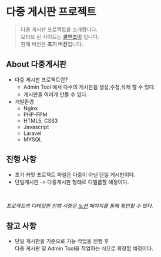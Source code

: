 # 다중 게시판 프로젝트
> 다중 게시판 프로젝트를 소개합니다.
> <br>모티브 된 사이트는 [쿨엔조이](https://coolenjoy.net/) 입니다.
> <br> 현재 버전은 **초기 버전**입니다.

## About 다중게시판
- 다중 게시판 프로젝트란?
  - Admin Tool 에서 다수의 게시판을 생성,수정,삭제 할 수 있다.
  - 게시판을 여러개 만들 수 있다.
- 개발환경
  - Nginx
  - PHP-FPM
  - HTML5, CSS3
  - Javascript
  - Laravel
  - MYSQL

## 진행 사항

- 초기 커밋 프로젝트 파일은 다중이 아닌 단일 게시판이다.
- 단일게시판 -> 다중게시판 형태로 디벨롭할 예정이다.
<br>

_프로젝트의 디테일한 진행 사항은 [노션](https://hwlove.notion.site/Laravel-43788d886a6741cca34d04636bba08af) 페이지를 통해 확인할 수 있다._

## 참고 사항
- 단일 게시판을 기준으로 기능 작업을 진행 후<br>
  다중 게시판 및 Admin Tool을 작업하는 식으로 확장할 예정이다.
